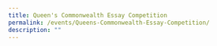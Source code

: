 ```yaml
---
title: Queen's Commonwealth Essay Competition
permalink: /events/Queens-Commonwealth-Essay-Competition/
description: ""
---
```

